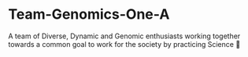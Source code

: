 # Team-Genomics-One-A
A team of Diverse, Dynamic and Genomic enthusiasts working together towards a common goal to work for the society by practicing Science 🔬
